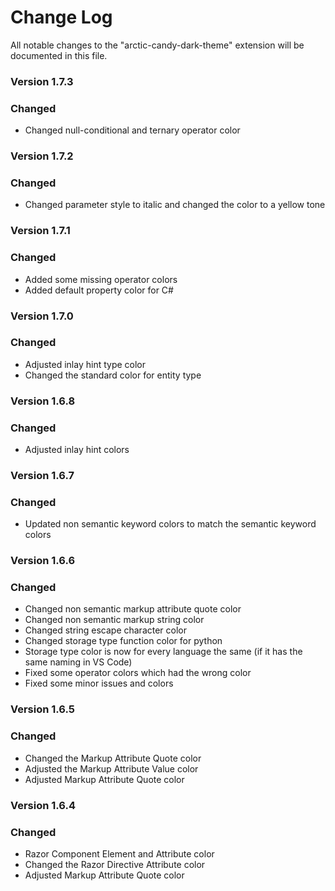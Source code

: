 # Change Log

All notable changes to the "arctic-candy-dark-theme" extension will be documented in this file.


### Version 1.7.3

### Changed

- Changed null-conditional and ternary operator color


### Version 1.7.2

### Changed

- Changed parameter style to italic and changed the color to a yellow tone


### Version 1.7.1

### Changed

- Added some missing operator colors
- Added default property color for C#


### Version 1.7.0

### Changed

- Adjusted inlay hint type color
- Changed the standard color for entity type


### Version 1.6.8

### Changed

- Adjusted inlay hint colors


### Version 1.6.7

### Changed

- Updated non semantic keyword colors to match the semantic keyword colors


### Version 1.6.6

### Changed

- Changed non semantic markup attribute quote color
- Changed non semantic markup string color
- Changed string escape character color
- Changed storage type function color for python
- Storage type color is now for every language the same (if it has the same naming in VS Code)
- Fixed some operator colors which had the wrong color
- Fixed some minor issues and colors


### Version 1.6.5

### Changed

- Changed the Markup Attribute Quote color
- Adjusted the Markup Attribute Value color
- Adjusted Markup Attribute Quote color


### Version 1.6.4

### Changed

- Razor Component Element and Attribute color
- Changed the Razor Directive Attribute color
- Adjusted Markup Attribute Quote color
